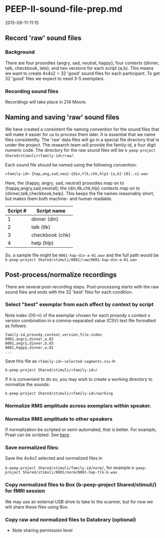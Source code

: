 # PEEP-II-sound-file-prep.md

2015-09-11-11:15

## Record 'raw' sound files

### Background

There are four prosodies {angry, sad, neutral, happy}; four contexts {dinner, talk, checkbook, late}; and two versions for each script {a,b}. This means we want to create 4x4x2 = 32 'good' sound files for each participant. To get 32 'good' files we expect to need 3-5 exemplars.

### Recording sound files

Recordings will take place in 214 Moore. 

## Naming and saving 'raw' sound files

We have created a consistent file naming convention for the sound files that will make it easier for us to process them later. It is essential that we name files consistently. The 'raw' data files will go in a special file directory that is under the project. The research team will provide the family-id, a four digit numeric code. The directory for the raw sound files will be `b-peep-project Shared/stimuli/<family-id>/raw/`.

Each sound file should be named using the following convention:

`<family-id>-{hap,ang,sad,neu}-{din,tlk,chk,hlp}-{a,b}-{01..n}.wav`

Here, the {happy, angry, sad, neutral} prosodies map on to {happy,angry,sad,neutral}; the {din,tlk,chk,hlp} contexts map on to {dinner,talk,checkbook,help}. This keeps the file names reasonably short, but makes them both machine- and human readable.

| Script # | Script name |
|----------|-------------|
| 1        | dinner (din) |
| 2        | talk (tlk) |
| 3        | checkbook (chk) |
| 4        | help (hlp) |

So, a sample file might be `0001-hap-din-a-01.wav` and the full path would be
`b-peep-project Shared/stimuli/0001/raw/0001-hap-din-a-01.wav`

## Post-process/normalize recordings

There are several post-recording steps. Post-processing starts with the raw sound files and ends with the 32 'best' files for each condition.

### Select "best" exemplar from each affect by context by script

Note index {00-n} of the exemplar chosen for each prosody x context x version combination in a comma-separated value (CSV) text file formatted as follows:

    family-id,prosody,context,version,file-index
    0001,angry,dinner,a,02
    0001,angry,dinner,b,03
    0001,happy,dinner,a,01
    ...

Save this file as `<family-id>-selected-segments.csv` in

`b-peep-project Shared/stimuli/<family-id>/`

If it is convenient to do so, you may wish to create a working directory to normalize the sounds:

`b-peep-project Shared/stimuli/<family-id>/working`

### Normalize RMS amplitude across exemplars within speaker.

### Normalize RMS amplitude to other speakers

If normalization be scripted or semi-automated, that is better. For example, Praat can be scripted. See [here](http://www.fon.hum.uva.nl/praat/manual/Scripting.html).

### Save normalized files:

Save the 4x4x2 selected and normalized files in

`b-peep-project Shared/stimuli/family-id/norm/`, for example
`b-peep-project Shared/stimuli/0001/norm/0001-hap-tlk-b.wav`

### Copy normalized files to Box (b-peep-project Shared/stimuli/) for fMRI session

We may use an external USB drive to take to the scanner, but for now we will share these files using Box.

### Copy raw and normalized files to Databrary (optional)

* Note sharing permission level
